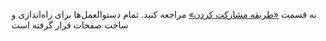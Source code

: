 به قسمت [«طریقه مشارکت کردن»](https://iaucs.github.io/bookmark/Contributing) مراجعه کنید. تمام دستوالعمل‌ها برای راه‌اندازی و ساخت صفحات قرار گرفته است